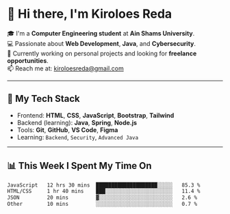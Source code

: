 # 👋 Hi there, I'm Kiroloes Reda

🎓 I'm a **Computer Engineering student** at **Ain Shams University**.  
💻 Passionate about **Web Development**, **Java**, and **Cybersecurity**.  
🔭 Currently working on personal projects and looking for **freelance opportunities**.  
📫 Reach me at: [kiroloesreda@gmail.com](mailto:kiroloesreda@gmail.com)

---

## 🔧 My Tech Stack

- Frontend: **HTML**, **CSS**, **JavaScript**, **Bootstrap**, **Tailwind**
- Backend (learning): **Java**, **Spring**, **Node.js**
- Tools: **Git**, **GitHub**, **VS Code**, **Figma**
- Learning: `Backend`, `Security`, `Advanced Java`

---

## 📊 This Week I Spent My Time On
<!--START_SECTION:waka-->

```txt
JavaScript   12 hrs 30 mins  ████████████████████░░░░░   85.3 %
HTML/CSS     1 hr 40 mins    ███░░░░░░░░░░░░░░░░░░░░░░   11.4 %
JSON         20 mins         ▓░░░░░░░░░░░░░░░░░░░░░░░░   2.6 %
Other        10 mins         ░░░░░░░░░░░░░░░░░░░░░░░░░   0.7 %
